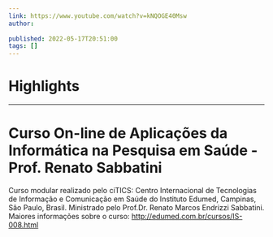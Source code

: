 ```yaml
---
link: https://www.youtube.com/watch?v=kNQOGE40Msw
author: 
   
published: 2022-05-17T20:51:00
tags: []
---
```

# Highlights


---
# Curso On-line de Aplicações da Informática na Pesquisa em Saúde - Prof. Renato Sabbatini
Curso modular realizado pelo ciTICS: Centro Internacional de Tecnologias de Informação e Comunicação em Saúde do Instituto Edumed, Campinas, Sâo Paulo, Brasil. Ministrado pelo Prof.Dr. Renato Marcos Endrizzi Sabbatini. Maiores informações sobre o curso: http://edumed.com.br/cursos/IS-008.html